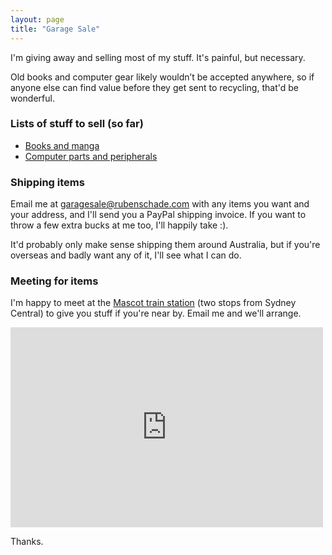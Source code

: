 ```yaml
---
layout: page
title: "Garage Sale"
---
```

I'm giving away and selling most of my stuff. It's painful, but necessary.

Old books and computer gear likely wouldn’t be accepted anywhere, so if anyone else can find value before they get sent to recycling, that'd be wonderful.

### Lists of stuff to sell (so far)

* [Books and manga]
* [Computer parts and peripherals]

### Shipping items

Email me at [garagesale@rubenschade.com] with any items you want and your address, and I'll send you a PayPal shipping invoice. If you want to throw a few extra bucks at me too, I'll happily take :).

It'd probably only make sense shipping them around Australia, but if you're overseas and badly want any of it, I'll see what I can do.

### Meeting for items

I'm happy to meet at the [Mascot train station] \(two stops from Sydney Central) to give you stuff if you're near by. Email me and we'll arrange.

<iframe width="500" height="320" src="http://www.openstreetmap.org/export/embed.html?bbox=151.17985725402832%2C-33.93139678750912%2C151.18951320648193%2C-33.91489127850173&amp;layer=mapnik" style="border:0px;"></iframe>

Thanks.

[books and manga]: https://www.goodreads.com/review/list/785997-ruben-schade?utf8=✓&shelf=giving-away&per_page=100&view=covers

[computer parts and peripherals]: /garage-sale-parts/

[Mascot train station]: http://www.openstreetmap.org/#map=16/-33.9231/151.1847

[garagesale@rubenschade.com]: mailto:garagesale@rubenschade.com
